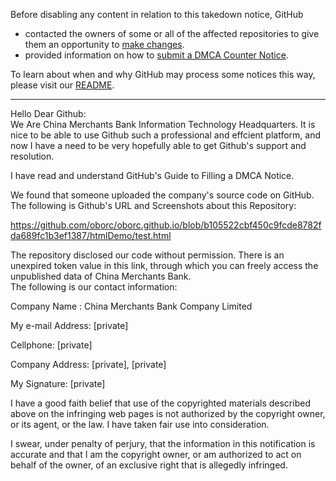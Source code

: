Before disabling any content in relation to this takedown notice, GitHub
- contacted the owners of some or all of the affected repositories to give them an opportunity to [make changes](https://docs.github.com/en/github/site-policy/dmca-takedown-policy#a-how-does-this-actually-work).
- provided information on how to [submit a DMCA Counter Notice](https://docs.github.com/en/articles/guide-to-submitting-a-dmca-counter-notice).

To learn about when and why GitHub may process some notices this way, please visit our [README](https://github.com/github/dmca/blob/master/README.md#anatomy-of-a-takedown-notice).

---

Hello Dear Github:  
We Are China Merchants Bank Information Technology Headquarters. It is nice to be able to use Github such a professional and effcient platform, and now I have a need to be very hopefully able to get Github's support and resolution.

I have read and understand GitHub's Guide to Filling a DMCA Notice.

 We found that someone uploaded the company's source code on GitHub. The following is Github's URL and Screenshots about this Repository:

https://github.com/oborc/oborc.github.io/blob/b105522cbf450c9fcde8782fda689fc1b3ef1387/htmlDemo/test.html      

The repository disclosed our code without permission. There is an unexpired token value in this link, through which you can freely access the unpublished data of China Merchants Bank.  
The following is our contact information:

Company Name :  China Merchants Bank Company Limited

My e-mail Address: [private]

Cellphone: [private]

Company Address: [private], [private]

My Signature: [private]

I have a good faith belief that use of the copyrighted materials described above on the infringing web pages is not authorized by the copyright owner, or its agent, or the law. I have taken fair use into consideration.

I swear, under penalty of perjury, that the information in this notification is accurate and that I am the copyright owner, or am authorized to act on behalf of the owner, of an exclusive right that is allegedly infringed.
